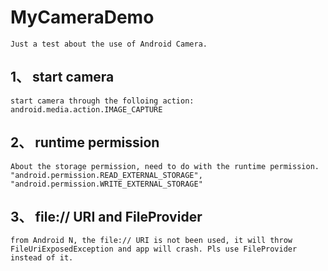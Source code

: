 # MyCameraDemo
	Just a test about the use of Android Camera.

## 1、 start camera
	start camera through the folloing action:
	android.media.action.IMAGE_CAPTURE

## 2、 runtime permission
	About the storage permission, need to do with the runtime permission.
	"android.permission.READ_EXTERNAL_STORAGE",
    "android.permission.WRITE_EXTERNAL_STORAGE"

## 3、 file:// URI and FileProvider
	from Android N, the file:// URI is not been used, it will throw FileUriExposedException and app will crash. Pls use FileProvider instead of it.